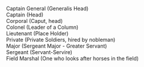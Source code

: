 Captain General (Generalis Head)  
Captain (Head)  
Corporal (Caput, head)  
Colonel (Leader of a Column)  
Lieutenant (Place Holder)  
Private (Private Soldiers, hired by nobleman)  
Major (Sergeant Major - Greater Servant)  
Sergeant (Servant-Servire)  
Field Marshal (One who looks after horses in the field)